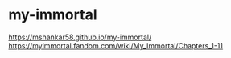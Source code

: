 # my-immortal
https://mshankar58.github.io/my-immortal/
https://myimmortal.fandom.com/wiki/My_Immortal/Chapters_1-11

